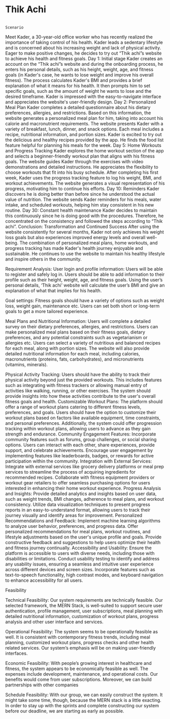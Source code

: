 # Thik Achi
                                                                                                                                     Scenario
Meet Kader, a 30-year-old office worker who has recently realized the importance of taking control of his health. Kader leads a sedentary lifestyle and is concerned about his increasing weight and lack of physical activity. Eager to make positive changes, he decides to try out “Thik achi”s website to achieve his health and fitness goals.
Day 1: Initial stage
Kader creates an account on the “Thik achi”s website and during the onboarding process, he enters his personal details, such as his height, weight, age, and fitness goals (in Kader's case, he wants to lose weight and improve his overall fitness).
The process calculates Kader's BMI and provides a brief explanation of what it means for his health. It then prompts him to set specific goals, such as the amount of weight he wants to lose and the desired timeframe.
Kader is impressed with the easy-to-navigate interface and appreciates the website's user-friendly design.
Day 2: Personalized Meal Plan
Kader completes a detailed questionnaire about his dietary preferences, allergies, and restrictions. Based on this information, the website generates a personalized meal plan for him, taking into account his calorie and macronutrient requirements.
The website presents Kader with a variety of breakfast, lunch, dinner, and snack options. Each meal includes a recipe, nutritional information, and portion sizes.
Kader is excited to try out the delicious and healthy recipes provided by the app. He finds the food list feature helpful for planning his meals for the week.
Day 5: Home Workouts and Progress Tracking
Kader explores the home workout section of the app and selects a beginner-friendly workout plan that aligns with his fitness goals.
The website guides Kader through the exercises with video demonstrations and detailed instructions. He appreciates the flexibility to choose workouts that fit into his busy schedule.
After completing his first week, Kader uses the progress tracking feature to log his weight, BMI, and workout achievements. The website generates a visual representation of his progress, motivating him to continue his efforts.
Day 10: Reminders
Kader discovers he is doing better than before since he understood the actual value of nutrition.
The website sends Kader reminders for his meals, water intake, and scheduled workouts, helping him stay consistent in his new routine.
Day 30: Constant health maintenance
Kader decides to maintain this continuously since he is doing good with the procedures. Therefore, he concentrated on the consistency and followed the steps according to “Thik achi”.
Conclusion: Transformation and Continued Success
After using the website consistently for several months, Kader not only achieves his weight loss goals but also experiences improved energy levels and overall well-being. The combination of personalized meal plans, home workouts, and progress tracking has made Kader's health journey enjoyable and sustainable. He continues to use the website to maintain his healthy lifestyle and inspire others in the community.






Requirement Analysis: 
User login and profile information:
Users will be able to register and safely log in.
Users should be able to add information to their profile such as their height, weight, age, and fitness goals. 
Using the user’s personal details, ‘Thik achi’ website will calculate the user’s BMI and give an explanation of what that implies for his health.


Goal settings:
Fitness goals should have a variety of options such as weight loss, weight gain, maintenance etc. 
Users can set both short or long-term goals to get a more tailored experience.


Meal Plans and Nutritional Information:
Users will complete a detailed survey on their dietary preferences, allergies, and restrictions. 
Users can make personalized meal plans based on their fitness goals, dietary preferences, and any potential constraints such as vegetarianism or allergies etc. 
Users can select a variety of nutritious and balanced recipes for each meal, along with portion sizes.
The website will also provide detailed nutritional information for each meal, including calories, macronutrients (proteins, fats, carbohydrates), and micronutrients (vitamins, minerals).


Physical Activity Tracking:
Users should have the ability to track their physical activity beyond just the provided workouts.
This includes features such as integrating with fitness trackers or allowing manual entry of activities like walking, running, or other exercises.
The system should provide insights into how these activities contribute to the user's overall fitness goals and health.
Customizable Workout Plans:
The platform should offer a range of workout plans catering to different fitness levels, preferences, and goals.
Users should have the option to customize their workout plans based on factors like available equipment, time constraints, and personal preferences.
Additionally, the system could offer progression tracking within workout plans, allowing users to advance as they gain strength and endurance.
Community Engagement Features:
Incorporate community features such as forums, group challenges, or social sharing options.
Users can interact with each other, share experiences, provide support, and celebrate achievements.
Encourage user engagement by implementing features like leaderboards, badges, or rewards for active participation within the community.
Integration with External Services:
Integrate with external services like grocery delivery platforms or meal prep services to streamline the process of acquiring ingredients for recommended recipes.
Collaborate with fitness equipment providers or workout gear retailers to offer seamless purchasing options for users interested in enhancing their home workout experience.
Progress Analysis and Insights:
Provide detailed analytics and insights based on user data, such as weight trends, BMI changes, adherence to meal plans, and workout consistency.
Utilize data visualization techniques to present progress reports in an easy-to-understand format, allowing users to track their journey visually and identify areas for improvement.
Personalized Recommendations and Feedback:
Implement machine learning algorithms to analyze user behavior, preferences, and progress data.
Offer personalized recommendations for meal plans, workout routines, and lifestyle adjustments based on the user's unique profile and goals.
Provide constructive feedback and suggestions to help users optimize their health and fitness journey continually.
Accessibility and Usability:
Ensure the platform is accessible to users with diverse needs, including those with disabilities or limitations.
Conduct usability testing to identify and address any usability issues, ensuring a seamless and intuitive user experience across different devices and screen sizes.
Incorporate features such as text-to-speech functionality, high contrast modes, and keyboard navigation to enhance accessibility for all users.











Feasibility			

Technical Feasibility: Our system requirements are technically feasible. Our selected framework, the MERN Stack, is well-suited to support secure user authentication, profile management, user subscriptions, meal planning with detailed nutritional information, customization of workout plans, progress analysis and other user interface and services.


Operational Feasibility: The system seems to be operationally feasible as well. It is consistent with contemporary fitness trends, including meal planning, customized workout plans, progress checks and other health related services. Our system’s emphasis will be on making user-friendly interfaces.


Economic Feasibility: With people’s growing interest in healthcare and fitness, the system appears to be economically feasible as well. The expenses include development, maintenance, and operational costs. Our benefits would come from user subscriptions. Moreover, we can build partnerships with other companies 


Schedule Feasibility: With our group, we can easily construct the system. It might take some time, though, because the MERN stack is a little exacting. In order to stay up with the sprints and complete constructing our system before our deadline, we are starting as early as possible.









